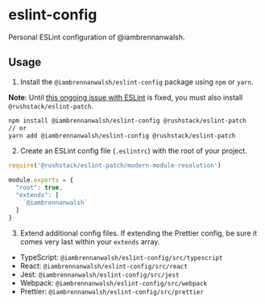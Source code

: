 # eslint-config

Personal ESLint configuration of @iambrennanwalsh.

## Usage

1. Install the `@iambrennanwalsh/eslint-config` package using `npm` or `yarn`.

**Note**: Until [this ongoing issue with ESLint](https://github.com/eslint/eslint/issues/3458") is fixed, you must also install `@rushstack/eslint-patch`.

```sh
npm install @iambrennanwalsh/eslint-config @rushstack/eslint-patch
// or
yarn add @iambrennanwalsh/eslint-config @rushstack/eslint-patch
```

2. Create an ESLint config file (`.eslintrc`) with the root of your project.

```js
require('@rushstack/eslint-patch/modern-module-resolution')

module.exports = {
  "root": true,
  "extends": [
    `@iambrennanwalsh`
  ]
}
```

3. Extend additional config files. If extending the Prettier config, be sure it comes very last within your `extends` array.

- TypeScript: `@iambrennanwalsh/eslint-config/src/typescript`
- React: `@iambrennanwalsh/eslint-config/src/react`
- Jest: `@iambrennanwalsh/eslint-config/src/jest`
- Webpack: `@iambrennanwalsh/eslint-config/src/webpack`
- Prettier: `@iambrennanwalsh/eslint-config/src/prettier`